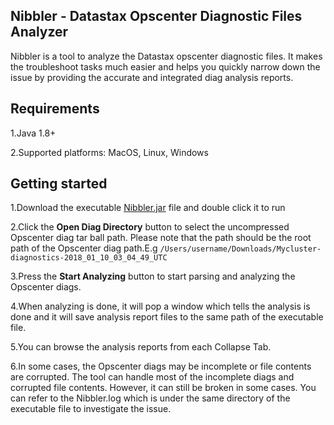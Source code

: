 ## Nibbler - Datastax Opscenter Diagnostic Files Analyzer

Nibbler is a tool to analyze the Datastax opscenter diagnostic files. It makes the troubleshoot tasks much easier and helps you quickly narrow down the issue by providing the accurate and integrated diag analysis reports. 


## Requirements

1.Java 1.8+

2.Supported platforms: MacOS, Linux, Windows

## Getting started

1.Download the executable [Nibbler.jar](https://github.com/GLZ9568/Nibbler/raw/master/out/artifacts/Nibbler_jar2/Nibbler.jar) file and double click it to run


2.Click the **Open Diag Directory** button to select the uncompressed Opscenter diag tar ball path. Please note that the path should be the root path of the Opscenter diag path.E.g `/Users/username/Downloads/Mycluster-diagnostics-2018_01_10_03_04_49_UTC`


3.Press the **Start Analyzing** button to start parsing and analyzing the Opscenter diags.


4.When analyzing is done, it will pop a window which tells the analysis is done and it will save analysis report files to the same path of the executable file.


5.You can browse the analysis reports from each Collapse Tab.


6.In some cases, the Opscenter diags may be incomplete or file contents are corrupted. The tool can handle most of the incomplete diags and corrupted file contents. However, it can still be broken in some cases. You can refer to the Nibbler.log which is under the same directory of the executable file to investigate the issue.


